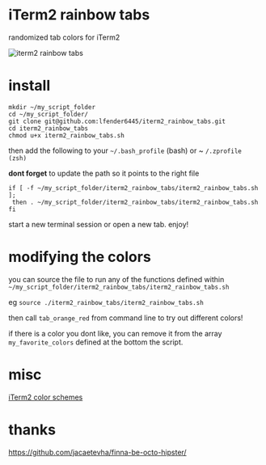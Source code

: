 # iTerm2 rainbow tabs

randomized tab colors for iTerm2

![iterm2 rainbow tabs](http://i.imgur.com/lAMHLEJ.png)

# install

```
mkdir ~/my_script_folder
cd ~/my_script_folder/
git clone git@github.com:lfender6445/iterm2_rainbow_tabs.git
cd iterm2_rainbow_tabs
chmod u+x iterm2_rainbow_tabs.sh
```
then add the following to your `~/.bash_profile` (bash) or ~ `/.zprofile (zsh)`

__dont forget__ to update the path so it points to the right file

```
if [ -f ~/my_script_folder/iterm2_rainbow_tabs/iterm2_rainbow_tabs.sh ];
 then . ~/my_script_folder/iterm2_rainbow_tabs/iterm2_rainbow_tabs.sh
fi
```

start a new terminal session or open a new tab. enjoy!

# modifying the colors

you can source the file to run any of the functions defined within `~/my_script_folder/iterm2_rainbow_tabs/iterm2_rainbow_tabs.sh`

eg `source ./iterm2_rainbow_tabs/iterm2_rainbow_tabs.sh`

then call `tab_orange_red` from command line to try out different colors!

if there is a color you dont like, you can remove it from the array `my_favorite_colors` defined at the bottom the script.

# misc
[iTerm2 color schemes](https://github.com/mbadolato/iTerm2-Color-Schemes)

# thanks
https://github.com/jacaetevha/finna-be-octo-hipster/

